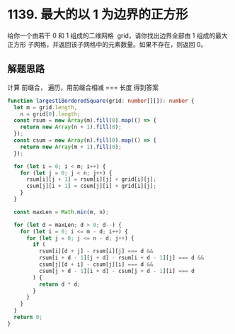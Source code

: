 # 1139. 最大的以 1 为边界的正方形

给你一个由若干 0 和 1 组成的二维网格  grid，请你找出边界全部由 1 组成的最大 正方形 子网格，并返回该子网格中的元素数量。如果不存在，则返回 0。

## 解题思路

计算 前缀合，
遍历，用前缀合相减 === 长度
得到答案

```typescript
function largest1BorderedSquare(grid: number[][]): number {
  let m = grid.length,
    n = grid[0].length;
  const rsum = new Array(m).fill(0).map(() => {
    return new Array(n + 1).fill(0);
  });
  const csum = new Array(n).fill(0).map(() => {
    return new Array(m + 1).fill(0);
  });

  for (let i = 0; i < m; i++) {
    for (let j = 0; j < n; j++) {
      rsum[i][j + 1] = rsum[i][j] + grid[i][j];
      csum[j][i + 1] = csum[j][i] + grid[i][j];
    }
  }

  const maxLen = Math.min(m, n);

  for (let d = maxLen; d > 0; d--) {
    for (let i = 0; i <= m - d; i++) {
      for (let j = 0; j <= n - d; j++) {
        if (
          rsum[i][d + j] - rsum[i][j] === d &&
          rsum[i + d - 1][j + d] - rsum[i + d - 1][j] === d &&
          csum[j][d + i] - csum[j][i] === d &&
          csum[j + d - 1][i + d] - csum[j + d - 1][i] === d
        ) {
          return d * d;
        }
      }
    }
  }
  return 0;
}
```
